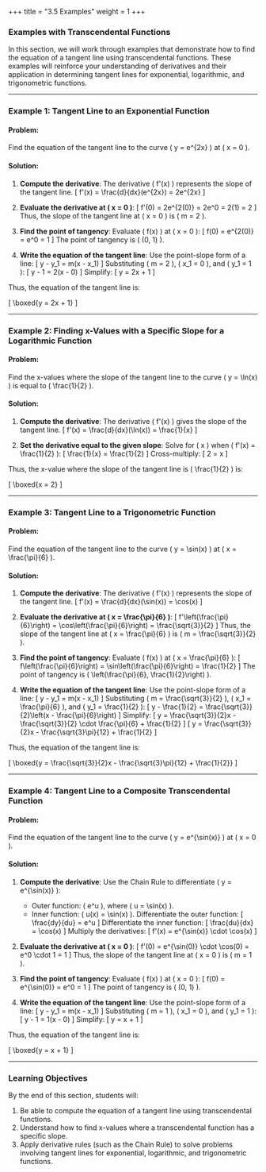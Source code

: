 +++
title = "3.5 Examples"
weight = 1
+++

### Examples with Transcendental Functions
In this section, we will work through examples that demonstrate how to find the equation of a tangent line using transcendental functions. These examples will reinforce your understanding of derivatives and their application in determining tangent lines for exponential, logarithmic, and trigonometric functions.

---

### Example 1: Tangent Line to an Exponential Function

#### Problem:
Find the equation of the tangent line to the curve \( y = e^{2x} \) at \( x = 0 \).

#### Solution:
1. **Compute the derivative**:
   The derivative \( f'(x) \) represents the slope of the tangent line.
   \[
   f'(x) = \frac{d}{dx}(e^{2x}) = 2e^{2x}
   \]

2. **Evaluate the derivative at \( x = 0 \)**:
   \[
   f'(0) = 2e^{2(0)} = 2e^0 = 2(1) = 2
   \]
   Thus, the slope of the tangent line at \( x = 0 \) is \( m = 2 \).

3. **Find the point of tangency**:
   Evaluate \( f(x) \) at \( x = 0 \):
   \[
   f(0) = e^{2(0)} = e^0 = 1
   \]
   The point of tangency is \( (0, 1) \).

4. **Write the equation of the tangent line**:
   Use the point-slope form of a line:
   \[
   y - y_1 = m(x - x_1)
   \]
   Substituting \( m = 2 \), \( x_1 = 0 \), and \( y_1 = 1 \):
   \[
   y - 1 = 2(x - 0)
   \]
   Simplify:
   \[
   y = 2x + 1
   \]

Thus, the equation of the tangent line is:

\[
\boxed{y = 2x + 1}
\]

---

### Example 2: Finding x-Values with a Specific Slope for a Logarithmic Function

#### Problem:

Find the x-values where the slope of the tangent line to the curve \( y = \ln(x) \) is equal to \( \frac{1}{2} \).

#### Solution:

1. **Compute the derivative**:
   The derivative \( f'(x) \) gives the slope of the tangent line.
   \[
   f'(x) = \frac{d}{dx}(\ln(x)) = \frac{1}{x}
   \]

2. **Set the derivative equal to the given slope**:
   Solve for \( x \) when \( f'(x) = \frac{1}{2} \):
   \[
   \frac{1}{x} = \frac{1}{2}
   \]
   Cross-multiply:
   \[
   2 = x
   \]

Thus, the x-value where the slope of the tangent line is \( \frac{1}{2} \) is:

\[
\boxed{x = 2}
\]

---

### Example 3: Tangent Line to a Trigonometric Function


#### Problem:

Find the equation of the tangent line to the curve \( y = \sin(x) \) at \( x = \frac{\pi}{6} \).

#### Solution:
1. **Compute the derivative**:
   The derivative \( f'(x) \) represents the slope of the tangent line.
   \[
   f'(x) = \frac{d}{dx}(\sin(x)) = \cos(x)
   \]

2. **Evaluate the derivative at \( x = \frac{\pi}{6} \)**:
   \[
   f'\left(\frac{\pi}{6}\right) = \cos\left(\frac{\pi}{6}\right) = \frac{\sqrt{3}}{2}
   \]
   Thus, the slope of the tangent line at \( x = \frac{\pi}{6} \) is \( m = \frac{\sqrt{3}}{2} \).

3. **Find the point of tangency**:
   Evaluate \( f(x) \) at \( x = \frac{\pi}{6} \):
   \[
   f\left(\frac{\pi}{6}\right) = \sin\left(\frac{\pi}{6}\right) = \frac{1}{2}
   \]
   The point of tangency is \( \left(\frac{\pi}{6}, \frac{1}{2}\right) \).

4. **Write the equation of the tangent line**:
   Use the point-slope form of a line:
   \[
   y - y_1 = m(x - x_1)
   \]
   Substituting \( m = \frac{\sqrt{3}}{2} \), \( x_1 = \frac{\pi}{6} \), and \( y_1 = \frac{1}{2} \):
   \[
   y - \frac{1}{2} = \frac{\sqrt{3}}{2}\left(x - \frac{\pi}{6}\right)
   \]
   Simplify:
   \[
   y = \frac{\sqrt{3}}{2}x - \frac{\sqrt{3}}{2} \cdot \frac{\pi}{6} + \frac{1}{2}
   \]
   \[
   y = \frac{\sqrt{3}}{2}x - \frac{\sqrt{3}\pi}{12} + \frac{1}{2}
   \]

Thus, the equation of the tangent line is:

\[
\boxed{y = \frac{\sqrt{3}}{2}x - \frac{\sqrt{3}\pi}{12} + \frac{1}{2}}
\]

---

### Example 4: Tangent Line to a Composite Transcendental Function

#### Problem:

Find the equation of the tangent line to the curve \( y = e^{\sin(x)} \) at \( x = 0 \).

#### Solution:
1. **Compute the derivative**:
   Use the Chain Rule to differentiate \( y = e^{\sin(x)} \):
   - Outer function: \( e^u \), where \( u = \sin(x) \).
   - Inner function: \( u(x) = \sin(x) \).
   Differentiate the outer function:
   \[
   \frac{dy}{du} = e^u
   \]
   Differentiate the inner function:
   \[
   \frac{du}{dx} = \cos(x)
   \]
   Multiply the derivatives:
   \[
   f'(x) = e^{\sin(x)} \cdot \cos(x)
   \]

2. **Evaluate the derivative at \( x = 0 \)**:
   \[
   f'(0) = e^{\sin(0)} \cdot \cos(0) = e^0 \cdot 1 = 1
   \]
   Thus, the slope of the tangent line at \( x = 0 \) is \( m = 1 \).

3. **Find the point of tangency**:
   Evaluate \( f(x) \) at \( x = 0 \):
   \[
   f(0) = e^{\sin(0)} = e^0 = 1
   \]
   The point of tangency is \( (0, 1) \).

4. **Write the equation of the tangent line**:
   Use the point-slope form of a line:
   \[
   y - y_1 = m(x - x_1)
   \]
   Substituting \( m = 1 \), \( x_1 = 0 \), and \( y_1 = 1 \):
   \[
   y - 1 = 1(x - 0)
   \]
   Simplify:
   \[
   y = x + 1
   \]

Thus, the equation of the tangent line is:

\[
\boxed{y = x + 1}
\]

---

### Learning Objectives

By the end of this section, students will:

1. Be able to compute the equation of a tangent line using transcendental functions.
2. Understand how to find x-values where a transcendental function has a specific slope.
3. Apply derivative rules (such as the Chain Rule) to solve problems involving tangent lines for exponential, logarithmic, and trigonometric functions.